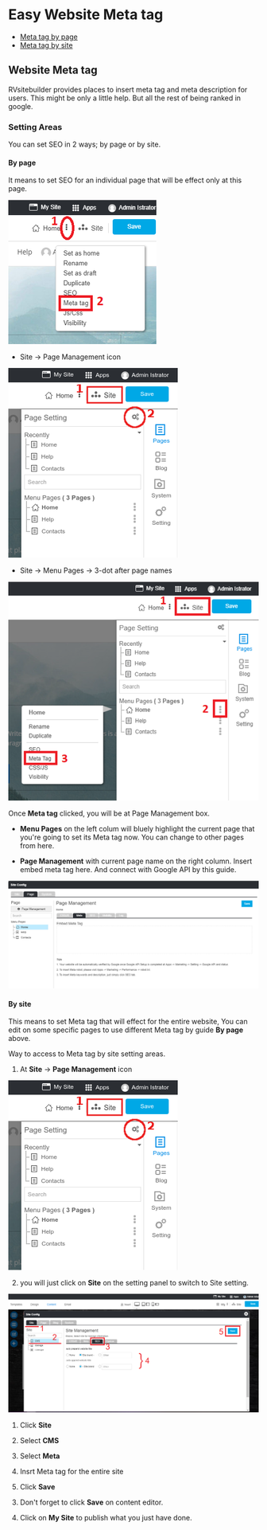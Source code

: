 # Easy Website Meta tag

  - [Meta tag by page](#metabypage)
  - [Meta tag by site](#metabysite)

## Website Meta tag


RVsitebuilder provides places to insert meta tag and meta description for users. This might be only a little help. But all the rest of being ranked in google.


### Setting Areas
You can set SEO in 2 ways; by page or by site.



<a name="metabypage"></a>
#### By page

It means to set SEO for an individual page that will be effect only at this page.

![image](images/meta1.png)


- Site -> Page Management icon

![image](images/visibility2.png)


- Site -> Menu Pages -> 3-dot after page names

![image](images/meta2.png)


Once **Meta tag** clicked, you will be at Page Management box.

- **Menu Pages** on the left colum will bluely highlight the current page that you're going to set its Meta tag now. You can change to other pages from here.

- **Page Management** with current page name on the right column. Insert embed meta tag here. And connect with Google API by this guide.

![image](images/meta3.png)



<a name="metabypage"></a>
#### By site

This means to set Meta tag that will effect for the entire website, You can edit on some specific pages to use different Meta tag by guide **By page** above.

Way to access to Meta tag by site setting areas.

1. At **Site** -> **Page Management** icon

![image](images/visibility2.png)


2. you will just click on **Site** on the setting panel to switch to Site setting.

![image](images/seoimage1.png)

1) Click **Site**

2) Select **CMS**

3) Select **Meta**

4) Insrt Meta tag for the entire site

5) Click **Save**


3. Don't forget to click **Save** on content editor.


4. Click on **My Site** to publish what you just have done.


